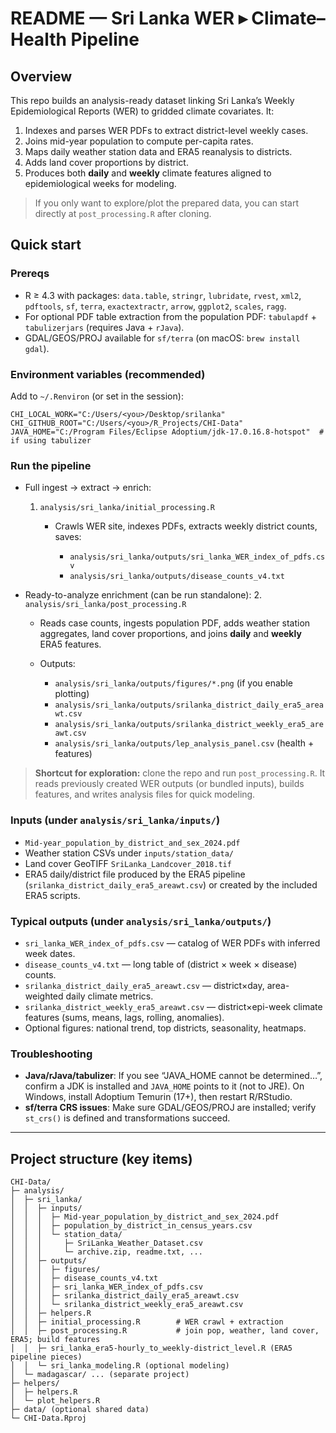 # README — Sri Lanka WER ▸ Climate–Health Pipeline

## Overview

This repo builds an analysis-ready dataset linking Sri Lanka’s Weekly Epidemiological Reports (WER) to gridded climate covariates. It:

1. Indexes and parses WER PDFs to extract district-level weekly cases.
2. Joins mid-year population to compute per-capita rates.
3. Maps daily weather station data and ERA5 reanalysis to districts.
4. Adds land cover proportions by district.
5. Produces both **daily** and **weekly** climate features aligned to epidemiological weeks for modeling.

> If you only want to explore/plot the prepared data, you can start directly at `post_processing.R` after cloning.

## Quick start

### Prereqs

* R ≥ 4.3 with packages: `data.table`, `stringr`, `lubridate`, `rvest`, `xml2`, `pdftools`, `sf`, `terra`, `exactextractr`, `arrow`, `ggplot2`, `scales`, `ragg`.
* For optional PDF table extraction from the population PDF: `tabulapdf` + `tabulizerjars` (requires Java + `rJava`).
* GDAL/GEOS/PROJ available for `sf/terra` (on macOS: `brew install gdal`).

### Environment variables (recommended)

Add to `~/.Renviron` (or set in the session):

```
CHI_LOCAL_WORK="C:/Users/<you>/Desktop/srilanka"
CHI_GITHUB_ROOT="C:/Users/<you>/R_Projects/CHI-Data"
JAVA_HOME="C:/Program Files/Eclipse Adoptium/jdk-17.0.16.8-hotspot"  # if using tabulizer
```

### Run the pipeline

* Full ingest → extract → enrich:

  1. `analysis/sri_lanka/initial_processing.R`

     * Crawls WER site, indexes PDFs, extracts weekly district counts, saves:

       * `analysis/sri_lanka/outputs/sri_lanka_WER_index_of_pdfs.csv`
       * `analysis/sri_lanka/outputs/disease_counts_v4.txt`
* Ready-to-analyze enrichment (can be run standalone):
  2\. `analysis/sri_lanka/post_processing.R`

  * Reads case counts, ingests population PDF, adds weather station aggregates, land cover proportions, and joins **daily** and **weekly** ERA5 features.
  * Outputs:

    * `analysis/sri_lanka/outputs/figures/*.png` (if you enable plotting)
    * `analysis/sri_lanka/outputs/srilanka_district_daily_era5_areawt.csv`
    * `analysis/sri_lanka/outputs/srilanka_district_weekly_era5_areawt.csv`
    * `analysis/sri_lanka/outputs/lep_analysis_panel.csv` (health + features)

> **Shortcut for exploration:** clone the repo and run `post_processing.R`. It reads previously created WER outputs (or bundled inputs), builds features, and writes analysis files for quick modeling.

### Inputs (under `analysis/sri_lanka/inputs/`)

* `Mid-year_population_by_district_and_sex_2024.pdf`
* Weather station CSVs under `inputs/station_data/`
* Land cover GeoTIFF `SriLanka_Landcover_2018.tif`
* ERA5 daily/district file produced by the ERA5 pipeline (`srilanka_district_daily_era5_areawt.csv`) or created by the included ERA5 scripts.

### Typical outputs (under `analysis/sri_lanka/outputs/`)

* `sri_lanka_WER_index_of_pdfs.csv` — catalog of WER PDFs with inferred week dates.
* `disease_counts_v4.txt` — long table of (district × week × disease) counts.
* `srilanka_district_daily_era5_areawt.csv` — district×day, area-weighted daily climate metrics.
* `srilanka_district_weekly_era5_areawt.csv` — district×epi-week climate features (sums, means, lags, rolling, anomalies).
* Optional figures: national trend, top districts, seasonality, heatmaps.

### Troubleshooting

* **Java/rJava/tabulizer**: If you see “JAVA\_HOME cannot be determined…”, confirm a JDK is installed and `JAVA_HOME` points to it (not to JRE). On Windows, install Adoptium Temurin (17+), then restart R/RStudio.
* **sf/terra CRS issues**: Make sure GDAL/GEOS/PROJ are installed; verify `st_crs()` is defined and transformations succeed.

---

## Project structure (key items)

```
CHI-Data/
├─ analysis/
│  ├─ sri_lanka/
│  │  ├─ inputs/
│  │  │  ├─ Mid-year_population_by_district_and_sex_2024.pdf
│  │  │  ├─ population_by_district_in_census_years.csv
│  │  │  └─ station_data/
│  │  │     ├─ SriLanka_Weather_Dataset.csv
│  │  │     └─ archive.zip, readme.txt, ...
│  │  ├─ outputs/
│  │  │  ├─ figures/
│  │  │  ├─ disease_counts_v4.txt
│  │  │  ├─ sri_lanka_WER_index_of_pdfs.csv
│  │  │  ├─ srilanka_district_daily_era5_areawt.csv
│  │  │  └─ srilanka_district_weekly_era5_areawt.csv
│  │  ├─ helpers.R
│  │  ├─ initial_processing.R        # WER crawl + extraction
│  │  ├─ post_processing.R           # join pop, weather, land cover, ERA5; build features
│  │  ├─ sri_lanka_era5-hourly_to_weekly-district_level.R (ERA5 pipeline pieces)
│  │  └─ sri_lanka_modeling.R (optional modeling)
│  └─ madagascar/ ... (separate project)
├─ helpers/
│  ├─ helpers.R
│  └─ plot_helpers.R
├─ data/ (optional shared data)
└─ CHI-Data.Rproj
```


